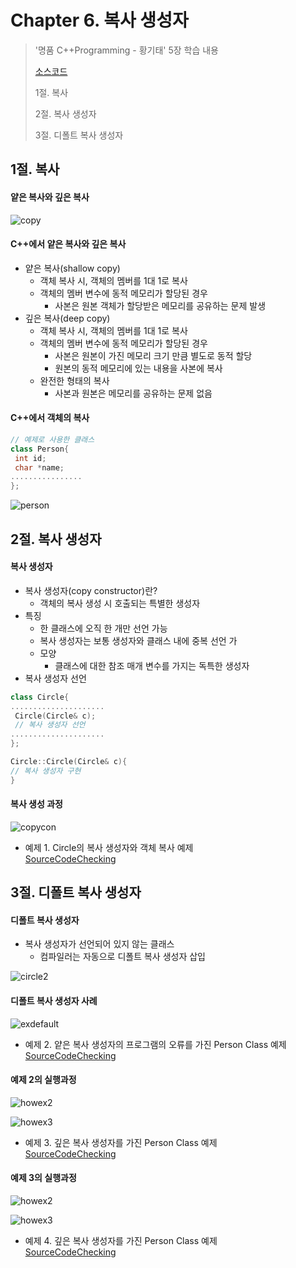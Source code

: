 # Chapter 6. 복사 생성자

> '명품 C++Programming - 황기태' 5장 학습 내용
>
> [소스코드](https://github.com/BangYunseo/Basic_CPP/tree/main/ch06_CopyConstructor)
>
> 1절. 복사
>
> 2절. 복사 생성자
>
> 3절. 디폴트 복사 생성자

## 1절. 복사

#### 얕은 복사와 깊은 복사

![copy](https://github.com/BangYunseo/TIL/blob/main/Language/Cpp/Image/ch06/copy.PNG)

#### C++에서 얕은 복사와 깊은 복사

- 얕은 복사(shallow copy)
  - 객체 복사 시, 객체의 멤버를 1대 1로 복사
  - 객체의 멤버 변수에 동적 메모리가 할당된 경우
    - 사본은 원본 객체가 할당받은 메모리를 공유하는 문제 발생
- 깊은 복사(deep copy)
  - 객체 복사 시, 객체의 멤버를 1대 1로 복사
  - 객체의 멤버 변수에 동적 메모리가 할당된 경우
    - 사본은 원본이 가진 메모리 크기 만큼 별도로 동적 할당
    - 원본의 동적 메모리에 있는 내용을 사본에 복사
  - 완전한 형태의 복사
    - 사본과 원본은 메모리를 공유하는 문제 없음

#### C++에서 객체의 복사

```CPP
// 예제로 사용한 클래스
class Person{
 int id;
 char *name;
................
};
```

![person](https://github.com/BangYunseo/TIL/blob/main/Language/Cpp/Image/ch06/person.PNG)

## 2절. 복사 생성자

#### 복사 생성자

- 복사 생성자(copy constructor)란?
  - 객체의 복사 생성 시 호출되는 특별한 생성자
- 특징
  - 한 클래스에 오직 한 개만 선언 가능
  - 복사 생성자는 보통 생성자와 클래스 내에 중복 선언 가
  - 모양
    - 클래스에 대한 참조 매개 변수를 가지는 독특한 생성자
- 복사 생성자 선언

```CPP
class Circle{
.....................
 Circle(Circle& c);
 // 복사 생성자 선언
.....................
};

Circle::Circle(Circle& c){
// 복사 생성자 구현
}
```

#### 복사 생성 과정

![copycon](https://github.com/BangYunseo/TIL/blob/main/Language/Cpp/Image/ch06/copycon.PNG)

- 예제 1. Circle의 복사 생성자와 객체 복사 예제  
  [SourceCodeChecking](https://github.com/BangYunseo/Basic_CPP/blob/main/ch06_CopyConstructor/CopyObject.cpp)

## 3절. 디폴트 복사 생성자

#### 디폴트 복사 생성자

- 복사 생성자가 선언되어 있지 않는 클래스
  - 컴파일러는 자동으로 디폴트 복사 생성자 삽입

![circle2](https://github.com/BangYunseo/TIL/blob/main/Language/Cpp/Image/ch06/circle2.PNG)

#### 디폴트 복사 생성자 사례

![exdefault](https://github.com/BangYunseo/TIL/blob/main/Language/Cpp/Image/ch06/exdefault.PNG)

- 예제 2. 얕은 복사 생성자의 프로그램의 오류를 가진 Person Class 예제  
  [SourceCodeChecking](https://github.com/BangYunseo/Basic_CPP/blob/main/ch06_CopyConstructor/PersonClass.cpp)

#### 예제 2의 실행과정

![howex2](https://github.com/BangYunseo/TIL/blob/main/Language/Cpp/Image/ch06/howex2.PNG)

![howex3](https://github.com/BangYunseo/TIL/blob/main/Language/Cpp/Image/ch06/howex3.PNG)

- 예제 3. 깊은 복사 생성자를 가진 Person Class 예제  
  [SourceCodeChecking](https://github.com/BangYunseo/Basic_CPP/blob/main/ch06_CopyConstructor/DeepPersonClass.cpp)

#### 예제 3의 실행과정

![howex2](https://github.com/BangYunseo/TIL/blob/main/Language/Cpp/Image/ch06/howex2.PNG)

![howex3](https://github.com/BangYunseo/TIL/blob/main/Language/Cpp/Image/ch06/howex3.PNG)

- 예제 4. 깊은 복사 생성자를 가진 Person Class 예제  
  [SourceCodeChecking](https://github.com/BangYunseo/Basic_CPP/blob/main/ch06_CopyConstructor/CallCopyConstructor.cpp)
